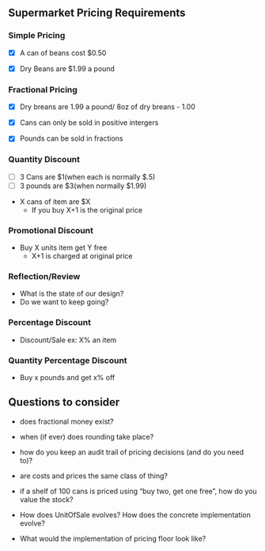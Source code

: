 ## Supermarket Pricing Requirements

###  Simple Pricing
- [x] A can of beans cost $0.50
- [x] Dry Beans are $1.99 a pound



### Fractional Pricing
- [x] Dry breans are 1.99 a pound/ 8oz of dry breans - 1.00
- [x] Cans can only be sold in positive intergers
- [x] Pounds can be sold in fractions


### Quantity Discount
- [ ] 3 Cans are $1(when each is normally $.5)
- [ ] 3 pounds are $3(when normally $1.99)
- X cans of item are $X
  - If you buy X+1 is the original price


### Promotional Discount
- Buy X units item  get Y free
  - X+1 is charged at original price

### Reflection/Review
- What is the state of our design?
- Do we want to keep going?

### Percentage Discount
- Discount/Sale ex: X% an item


### Quantity Percentage Discount
- Buy x pounds and get x% off



## Questions to consider

- does fractional money exist?
- when (if ever) does rounding take place?
- how do you keep an audit trail of pricing decisions (and do you need to)?
- are costs and prices the same class of thing?
- if a shelf of 100 cans is priced using “buy two, get one free”, how do you value the stock?


- How does UnitOfSale evolves? How does the concrete implementation evolve?
- What would the implementation of pricing floor look like?